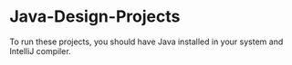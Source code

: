 # Java-Design-Projects

To run these projects, you should have Java installed in your system and IntelliJ compiler.
